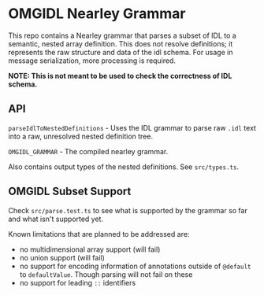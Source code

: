 # OMGIDL Nearley Grammar

This repo contains a Nearley grammar that parses a subset of IDL to a semantic, nested array definition. This does not resolve definitions; it represents the raw structure and data of the idl schema. For usage in message serialization, more processing is required.

<b>NOTE: This is not meant to be used to check the correctness of IDL schema.</b>

## API

`parseIdlToNestedDefinitions` - Uses the IDL grammar to parse raw `.idl` text into a raw, unresolved nested definition tree.

`OMGIDL_GRAMMAR` - The compiled nearley grammar.

Also contains output types of the nested definitions. See `src/types.ts`.

## OMGIDL Subset Support

Check `src/parse.test.ts` to see what is supported by the grammar so far and what isn't supported yet.

Known limitations that are planned to be addressed are:

- no multidimensional array support (will fail)
- no union support (will fail)
- no support for encoding information of annotations outside of `@default` to `defaultValue`. Though parsing will not fail on these
- no support for leading `::` identifiers
